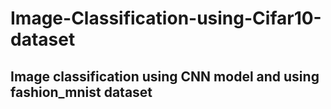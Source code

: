 # Image-Classification-using-Cifar10-dataset 
## Image classification using CNN model and using fashion_mnist dataset 
